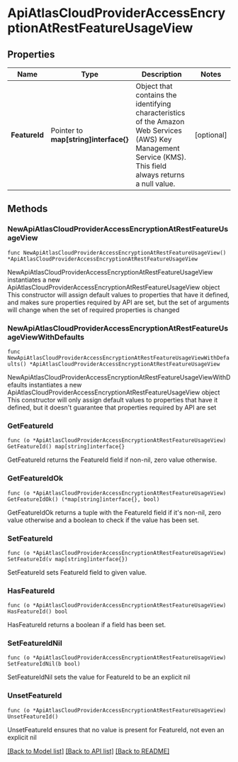 # ApiAtlasCloudProviderAccessEncryptionAtRestFeatureUsageView

## Properties

Name | Type | Description | Notes
------------ | ------------- | ------------- | -------------
**FeatureId** | Pointer to **map[string]interface{}** | Object that contains the identifying characteristics of the Amazon Web Services (AWS) Key Management Service (KMS). This field always returns a null value. | [optional] 

## Methods

### NewApiAtlasCloudProviderAccessEncryptionAtRestFeatureUsageView

`func NewApiAtlasCloudProviderAccessEncryptionAtRestFeatureUsageView() *ApiAtlasCloudProviderAccessEncryptionAtRestFeatureUsageView`

NewApiAtlasCloudProviderAccessEncryptionAtRestFeatureUsageView instantiates a new ApiAtlasCloudProviderAccessEncryptionAtRestFeatureUsageView object
This constructor will assign default values to properties that have it defined,
and makes sure properties required by API are set, but the set of arguments
will change when the set of required properties is changed

### NewApiAtlasCloudProviderAccessEncryptionAtRestFeatureUsageViewWithDefaults

`func NewApiAtlasCloudProviderAccessEncryptionAtRestFeatureUsageViewWithDefaults() *ApiAtlasCloudProviderAccessEncryptionAtRestFeatureUsageView`

NewApiAtlasCloudProviderAccessEncryptionAtRestFeatureUsageViewWithDefaults instantiates a new ApiAtlasCloudProviderAccessEncryptionAtRestFeatureUsageView object
This constructor will only assign default values to properties that have it defined,
but it doesn't guarantee that properties required by API are set

### GetFeatureId

`func (o *ApiAtlasCloudProviderAccessEncryptionAtRestFeatureUsageView) GetFeatureId() map[string]interface{}`

GetFeatureId returns the FeatureId field if non-nil, zero value otherwise.

### GetFeatureIdOk

`func (o *ApiAtlasCloudProviderAccessEncryptionAtRestFeatureUsageView) GetFeatureIdOk() (*map[string]interface{}, bool)`

GetFeatureIdOk returns a tuple with the FeatureId field if it's non-nil, zero value otherwise
and a boolean to check if the value has been set.

### SetFeatureId

`func (o *ApiAtlasCloudProviderAccessEncryptionAtRestFeatureUsageView) SetFeatureId(v map[string]interface{})`

SetFeatureId sets FeatureId field to given value.

### HasFeatureId

`func (o *ApiAtlasCloudProviderAccessEncryptionAtRestFeatureUsageView) HasFeatureId() bool`

HasFeatureId returns a boolean if a field has been set.

### SetFeatureIdNil

`func (o *ApiAtlasCloudProviderAccessEncryptionAtRestFeatureUsageView) SetFeatureIdNil(b bool)`

 SetFeatureIdNil sets the value for FeatureId to be an explicit nil

### UnsetFeatureId
`func (o *ApiAtlasCloudProviderAccessEncryptionAtRestFeatureUsageView) UnsetFeatureId()`

UnsetFeatureId ensures that no value is present for FeatureId, not even an explicit nil

[[Back to Model list]](../README.md#documentation-for-models) [[Back to API list]](../README.md#documentation-for-api-endpoints) [[Back to README]](../README.md)


